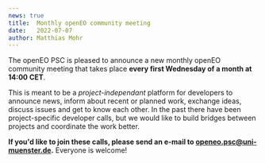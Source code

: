 ```yaml
---
news: true
title:  Monthly openEO community meeting
date:   2022-07-07
author: Matthias Mohr
---
```


The openEO PSC is pleased to announce a new monthly openEO community meeting that
takes place **every first Wednesday of a month at 14:00 CET**.

This is meant to be a *project-independant* platform for developers to announce news,
inform about recent or planned work, exchange ideas, discuss issues and get to
know each other. In the past there have been project-specific developer calls, but
we would like to build bridges between projects and coordinate the work better.

**If you'd like to join these calls, please send an e-mail to [openeo.psc@uni-muenster.de](mailto:openeo.psc@uni-muenster.de).**
Everyone is welcome!